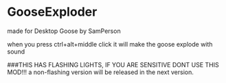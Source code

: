# GooseExploder
made for Desktop Goose by SamPerson

when you press ctrl+alt+middle click it will make the goose explode with sound

###THIS HAS FLASHING LIGHTS, IF YOU ARE SENSITIVE DONT USE THIS MOD!!!
a non-flashing version will be released in the next version.
